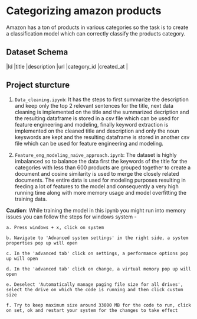 # Categorizing amazon products

Amazon has a ton of products in various categories so the task is to create a classification model which can correctly classify the products category. 

## Dataset Schema 

|Id |title |description |url |category_id |created_at |

## Project sturcture

1. `Data_cleaning.ipynb`: It has the steps to first summarize the description and keep only the top 2 relevant sentences for the title, next data cleaning is implemented on the title and the summarized decription and the resulting dataframe is stored in a csv file which can be used for feature engineering and modeling, finally keyword extraction is implemented on the cleaned title and description and only the noun keyswords are kept and the resulting dataframe is stored in another csv file which can be used for feature engineering and modeling.

2. `Feature_eng_modeling_naive_approach.ipynb`: The dataset is highly imbalanced so to balance the data first the keywords of the title for the categories with less than 600 products are grouped together to create a document and cosine similarity is used to merge the closely related documents. The entire data is used for modeling purposes resulting in feeding a lot of features to the model and consequently a very high running time along with more memory usage and model overfitting the training data.

**Caution**: While training the model in this ipynb you might run into memory issues you can follow the steps for windows system -

    a. Press windows + x, click on system

    b. Navigate to 'Advanced system settings' in the right side, a system properties pop up will open

    c. In the 'advanced tab' click on settings, a performance options pop up will open

    d. In the 'advanced tab' click on change, a virtual memory pop up will open

    e. Deselect 'Automatically manage paging file size for all drives', select the drive on which the code is running and then click custom size
    
    f. Try to keep maximum size around 33000 MB for the code to run, click on set, ok and restart your system for the changes to take effect